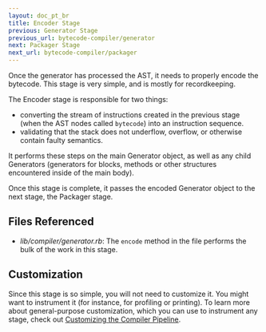 ```yaml
---
layout: doc_pt_br
title: Encoder Stage
previous: Generator Stage
previous_url: bytecode-compiler/generator
next: Packager Stage
next_url: bytecode-compiler/packager
---
```


Once the generator has processed the AST, it needs to properly encode
the bytecode. This stage is very simple, and is mostly for
recordkeeping.

The Encoder stage is responsible for two things:

* converting the stream of instructions created in the previous stage
  (when the AST nodes called `bytecode`) into an instruction sequence.
* validating that the stack does not underflow, overflow, or otherwise
  contain faulty semantics.

It performs these steps on the main Generator object, as well as any
child Generators (generators for blocks, methods or other structures
encountered inside of the main body).

Once this stage is complete, it passes the encoded Generator object to
the next stage, the Packager stage.

## Files Referenced

* *lib/compiler/generator.rb*: The `encode` method in the file performs
  the bulk of the work in this stage.

## Customization

Since this stage is so simple, you will not need to customize it. You
might want to instrument it (for instance, for profiling or printing).
To learn more about general-purpose customization, which you can use to
instrument any stage, check out [Customizing the Compiler
Pipeline](/doc/pt-br/bytecode-compiler/customization/).
